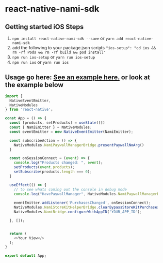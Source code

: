 
# react-native-nami-sdk

## Getting started iOS Steps
1. `npm install react-native-nami-sdk --save` or `yarn add react-native-nami-sdk`
2. add the following to your package.json scripts `"ios-setup": "cd ios && rm -rf Pods && rm -rf build && pod install"`
3. `npm run ios-setup` or `yarn run ios-setup`
4. `npm run ios` or `yarn run ios`

## Usage go here: [See an example here.](https://github.com/namiml/nami-react-native) or look at the example below
```javascript
import {
  NativeEventEmitter,
  NativeModules
} from 'react-native';

const App = () => {
  const [products, setProducts] = useState([])
  const { NamiEmitter } = NativeModules;
  const eventEmitter = new NativeEventEmitter(NamiEmitter);

  const subscribeAction = () => {
    NativeModules.NamiPaywallManagerBridge.presentPaywallNoArg()
  }

  const onSessionConnect = (event) => {
    console.log("Products changed: ", event);
    setProducts(event.products);
    setSubscribe(products.length === 0);
  }

  useEffect(() => {
    // to see whats coming out the console in debug mode
    console.log("HavePaywallManager", NativeModules.NamiPaywallManagerBridge)
    
    eventEmitter.addListener('PurchasesChanged', onSessionConnect);
    NativeModules.NamiStoreKitHelperBridge.clearBypassStoreKitPurchases();
    NativeModules.NamiBridge.configureWithAppID('YOUR_APP_ID');

  }, []);


  return (
    <>Your View</>
  );
}

export default App;
```
